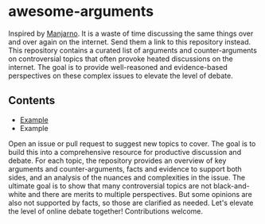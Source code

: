 # awesome-arguments
Inspired by [Manjarno](https://github.com/arindas/manjarno).
It is a waste of time discussing the same things over and over again on the internet. Send them a link to this repository instead.
This repository contains a curated list of arguments and counter-arguments on controversial topics that often provoke heated discussions on the internet. The goal is to provide well-reasoned and evidence-based perspectives on these complex issues to elevate the level of debate.
## Contents
- [Example](example.md)
- Example

Open an issue or pull request to suggest new topics to cover. The goal is to build this into a comprehensive resource for productive discussion and debate.
For each topic, the repository provides an overview of key arguments and counter-arguments, facts and evidence to support both sides, and an analysis of the nuances and complexities in the issue. The ultimate goal is to show that many controversial topics are not black-and-white and there are merits to multiple perspectives. But some opinions are also not supported by facts, so those are clarified as needed.
Let's elevate the level of online debate together! Contributions welcome.
